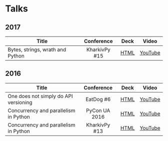 # Talks

## 2017

| Title                                 | Conference    | Deck      | Video        |
| ------------------------------------- |:-------------:|:---------:|:------------:|
| Bytes, strings, wrath and Python      | KharkivPy #15 | [HTML][7] | [YouTube][8] |

[7]: /talks/bytes-strings-wrath-python/
[8]: https://youtu.be/oFLVWUUPSd0

## 2016

| Title                                 | Conference    | Deck      | Video        |
| ------------------------------------- |:-------------:|:---------:|:------------:|
| One does not simply do API versioning | EatDog #6     | [HTML][5] | [YouTube][6] |
| Concurrency and parallelism in Python | PyCon UA 2016 | [HTML][3] | [YouTube][4] |
| Concurrency and parallelism in Python | KharkivPy #13 | [HTML][1] | [YouTube][2] |

[1]: /talks/py-concurrency-kharkivpy/
[2]: https://youtu.be/IYBgrlK2k0Q
[3]: /talks/py-concurrency/
[4]: https://youtu.be/nW3nN7mbdG0?t=5166
[5]: /talks/one-does-not-simply-do-api-versioning/
[6]: https://youtu.be/fo-VuGrnnzs
